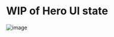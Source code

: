 # WIP of Hero UI state

![image](https://github.com/user-attachments/assets/b7597c33-d87f-4fa9-bd97-8a8e53fa7219)
